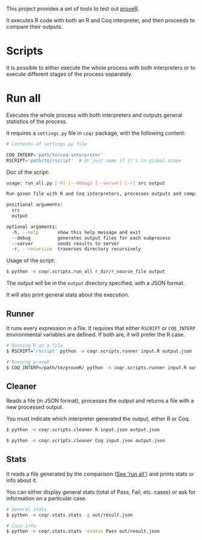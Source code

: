 This project provides a set of tools to test out [proveR](https://github.com/Mbodin/proveR).

It executes R code with both an R and Coq interpreter, and then proceeds to
compare their outputs.

# Scripts

It is possible to either execute the whole process with both interpreters
or to execute different stages of the process separately.

# Run all

Executes the whole process with both interpreters and outputs general
statistics of the process.

It requires a `settings.py` file in `coqr` package, with the following content:
```python
# Contents of settings.py file

COQ_INTERP='path/to/coq-interpreter'
RSCRIPT='path/to/rscript'  # Or just name if it's in global scope

```

Doc of the script:
```bash
usage: run_all.py [-h] [--debug] [--server] [-r] src output

Run given file with R and Coq interpreters, processes outputs and compares

positional arguments:
  src
  output

optional arguments:
  -h, --help       show this help message and exit
  --debug          generates output files for each subprocess
  --server         sends results to server
  -r, --recursive  traverses directory recursively


```

Usage of the script:
```bash
$ python -m coqr.scripts.run_all r_dir/r_source_file output

```

The output will be in the `output` directory specified, with a JSON format.

It will also print general stats about the execution.


## Runner
It runs every expression in a file. It requires that either `RSCRIPT` or
`COQ_INTERP` environmental variables are defined. If both are, it will
prefer the R case.

```bash
# Running R on a file
$ RSCRIPT='rscript' python -m coqr.scripts.runner input.R output.json

# Running proveR 
$ COQ_INTERP=/path/to/proveR/ python -m coqr.scripts.runner input.R output.json
```


## Cleaner
Reads a file (in JSON format), processes the output and returns a file with a new
processed output.

You must indicate which interpreter generated the output, either R or Coq.

```bash
$ python -m coqr.scripts.cleaner R input.json output.json

$ python -m coqr.scripts.cleaner Coq input.json output.json

```


## Stats

It reads a file generated by the comparison ([See 'run all'](#run-all))
and prints stats or info about it.

You can either display general stats (total of Pass, Fail, etc. cases)
or ask for information on a particular case.

```bash
# General stats
$ python -m coqr.stats.stats -g out/result.json

# Case info
$ python -m coqr.stats.stats -status Pass out/result.json
```
